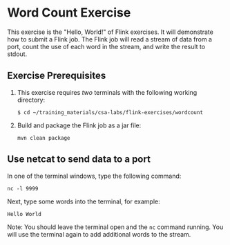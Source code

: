 # Word Count Exercise

This exercise is the "Hello, World!" of Flink exercises.  It will demonstrate how to submit a Flink job.  The Flink job
will read a stream of data from a port, count the use of each word in the stream, and write the result to stdout.

## Exercise Prerequisites

1. This exercise requires *two* terminals with the following working directory:

    ```shell
    $ cd ~/training_materials/csa-labs/flink-exercises/wordcount
    ```
   
2. Build and package the Flink job as a jar file:

    ```shell
    mvn clean package
    ```
   
## Use netcat to send data to a port

In one of the terminal windows, type the following command:

```shell
nc -l 9999
```

Next, type some words into the terminal, for example:

```shell
Hello World
```

Note: You should leave the terminal open and the ```nc``` command running.  You will use the terminal again to add additional 
words to the stream.

